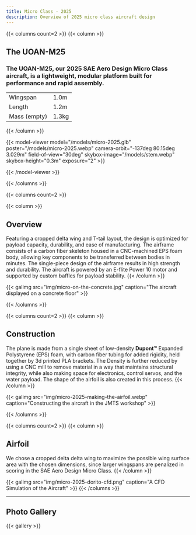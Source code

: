 ```yaml
---
title: Micro Class - 2025
description: Overview of 2025 micro class aircraft design
---
```


{{< columns count=2 >}}
{{< column >}}
## The UOAN-M25
### The UOAN-M25, our 2025 SAE Aero Design Micro Class aircraft, is a lightweight, modular platform built for performance and rapid assembly.

|              |          | 
| ------       | ------   |  
| Wingspan     | 1.0m     | 
| Length       | 1.2m     | 
| Mass (empty) | 1.3kg   |


{{< /column >}}



{{< model-viewer model="/models/micro-2025.glb" poster="/models/micro-2025.webp" camera-orbit="-137deg 80.15deg 3.029m" field-of-view="30deg" skybox-image="/models/stem.webp" skybox-height="0.3m" exposure="2" >}}
   


{{< /model-viewer >}}



{{< /columns >}}



{{< columns count=2 >}}



{{< column >}}
## Overview
Featuring a cropped delta wing and T-tail layout, the design is optimized for payload capacity, durability, and ease of manufacturing. The airframe consists of a carbon fiber skeleton housed in a CNC-machined EPS foam body, allowing key components to be transferred between bodies in minutes. The single-piece design of the airframe results in high strength and durability. The aircraft is powered by an E-flite Power 10 motor and supported by custom baffles for payload stability.
{{< /column >}}

{{< galimg src="img/micro-on-the-concrete.jpg" caption="The aircraft displayed on a concrete floor" >}}

{{< /columns >}}



{{< columns count=2 >}}
{{< column >}}
## Construction
The plane is made from a single sheet of low-density **Dupont™** Expanded Polystyrene (EPS) foam, with carbon fiber tubing for added rigidity, held together by 3d printed PLA brackets. The Density is further reduced by using a CNC mill to remove material in a way that maintains structural integrity, while also making space for electronics, control servos, and the water payload. The shape of the airfoil is also created in this process.
{{< /column >}}

{{< galimg src="img/micro-2025-making-the-airfoil.webp" caption="Constructing the aircraft in the JMTS workshop" >}}

{{< /columns >}}


{{< columns count=2 >}}
{{< column >}}
## Airfoil

We chose a cropped delta delta wing to maximize the possible wing surface area with the chosen dimensions, since larger wingspans are penalized in scoring in the SAE Aero Design Micro Class.
{{< /column >}}

{{< galimg src="img/micro-2025-dorito-cfd.png" caption="A CFD Simulation of the Aircraft" >}}
{{< /columns >}}

---

## Photo Gallery

{{< gallery >}} 
